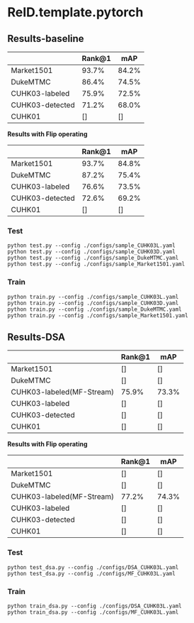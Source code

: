 # ReID.template.pytorch

## Results-baseline

| | Rank@1 | mAP| 
| -------- | ----- | ---- | 
| Market1501 | 93.7% | 84.2% |
| DukeMTMC | 86.4% | 74.5% | 
| CUHK03-labeled | 75.9% | 72.5% | 
| CUHK03-detected | 71.2% | 68.0% | 
| CUHK01 | [] | [] | 

**Results with Flip operating**

| | Rank@1 | mAP| 
| -------- | ----- | ---- | 
| Market1501 | 93.7% | 84.8% |
| DukeMTMC | 87.2% | 75.4% | 
| CUHK03-labeled | 76.6% | 73.5% | 
| CUHK03-detected | 72.6% | 69.2% | 
| CUHK01 | [] | [] | 

### Test

```shell script
python test.py --config ./configs/sample_CUHK03L.yaml
python test.py --config ./configs/sample_CUHK03D.yaml
python test.py --config ./configs/sample_DukeMTMC.yaml
python test.py --config ./configs/sample_Market1501.yaml
```

### Train

```shell script
python train.py --config ./configs/sample_CUHK03L.yaml
python train.py --config ./configs/sample_CUHK03D.yaml
python train.py --config ./configs/sample_DukeMTMC.yaml
python train.py --config ./configs/sample_Market1501.yaml
```

## Results-DSA

| | Rank@1 | mAP| 
| -------- | ----- | ---- | 
| Market1501 | [] | [] |
| DukeMTMC | [] | [] | 
| CUHK03-labeled(MF-Stream) | 75.9% | 73.3% | 
| CUHK03-labeled | [] | [] | 
| CUHK03-detected | [] | [] | 
| CUHK01 | [] | [] | 

**Results with Flip operating**

| | Rank@1 | mAP| 
| -------- | ----- | ---- | 
| Market1501 | [] | [] |
| DukeMTMC | [] | [] | 
| CUHK03-labeled(MF-Stream) | 77.2% | 74.3% | 
| CUHK03-labeled | [] | [] | 
| CUHK03-detected | [] | [] | 
| CUHK01 | [] | [] | 

### Test

```shell script
python test_dsa.py --config ./configs/DSA_CUHK03L.yaml
python test_dsa.py --config ./configs/MF_CUHK03L.yaml
```

### Train

```shell script
python train_dsa.py --config ./configs/DSA_CUHK03L.yaml
python train_dsa.py --config ./configs/MF_CUHK03L.yaml
```